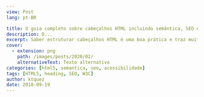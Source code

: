 ```yaml
---
view: Post
lang: pt-BR

title: O guia completo sobre cabeçalhos HTML incluindo semântica, SEO e acessibilidade
description: D...
excerpt: Saber estruturar cabeçalhos HTML é uma boa prática e traz muitos benefícios em acessibilidade e em SEO, esse artigo tenta cobrir ao máximo o que tem de mais atual sobre esse assunto.
cover: 
  - extension: png
    path: /images/posts/2020/02/
    alternativeText: Texto alternativo
categories: [html5, semantica, seo, acessibilidade]
tags: [HTML5, heading, SEO, W3C]
author: ktquez
date: 2018-09-19
---
```

